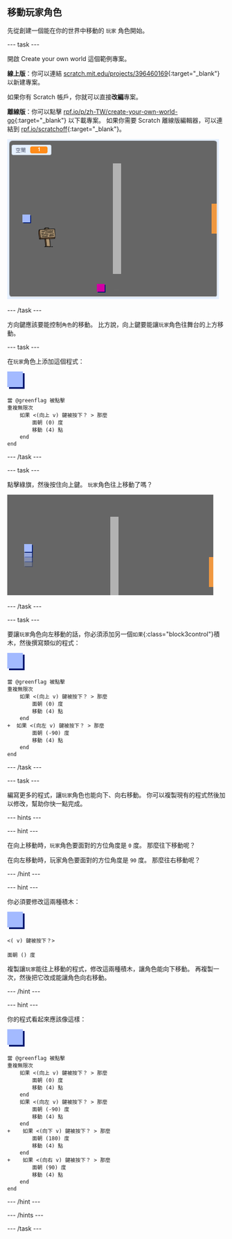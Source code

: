## 移動玩家角色

先從創建一個能在你的世界中移動的 `玩家` 角色開始。

--- task ---

開啟 Create your own world 這個範例專案。

**線上版**：你可以連結 [scratch.mit.edu/projects/396460169](https://scratch.mit.edu/projects/396460169){:target="_blank"} 以新建專案。

如果你有 Scratch 帳戶，你就可以直接**改編**專案。

**離線版**：你可以點擊 [rpf.io/p/zh-TW/create-your-own-world-go](https://rpf.io/p/zh-TW/create-your-own-world-go){:target="_blank"} 以下載專案。 如果你需要 Scratch 離線版編輯器，可以連結到 [rpf.io/scratchoff](https://rpf.io/scratchoff){:target="_blank"}。

![截圖](images/world-starter.png)

--- /task ---

方向鍵應該要能控制`角色`的移動。 比方說，向上鍵要能讓`玩家`角色往舞台的上方移動。

--- task ---

在`玩家`角色上添加這個程式：

![玩家](images/player.png)

```blocks3
當 @greenflag 被點擊
重複無限次
    如果 <(向上 v) 鍵被按下？ > 那麼
        面朝 (0) 度
        移動 (4) 點
    end
end
```

--- /task ---

--- task ---

點擊綠旗，然後按住向上鍵。 `玩家`角色往上移動了嗎？

![截圖](images/world-up.png)

--- /task ---

--- task ---

要讓`玩家`角色向左移動的話，你必須添加另一個`如果`{:class="block3control"}積木，然後撰寫類似的程式：

![玩家](images/player.png)

```blocks3
當 @greenflag 被點擊
重複無限次
    如果 <(向上 v) 鍵被按下？ > 那麼
        面朝 (0) 度
        移動 (4) 點
    end
+  如果 <(向左 v) 鍵被按下？ > 那麼
        面朝 (-90) 度
        移動 (4) 點
    end
end
```

--- /task ---

--- task ---

編寫更多的程式，讓`玩家`角色也能向下、向右移動。 你可以複製現有的程式然後加以修改，幫助你快一點完成。

--- hints ---


--- hint ---

在向上移動時，`玩家`角色要面對的方位角度是 `0` 度。 那麼往下移動呢？

在向左移動時，玩家角色要面對的方位角度是 `90` 度。 那麼往右移動呢？

--- /hint ---

--- hint ---

你必須要修改這兩種積木：

![玩家](images/player.png)

```blocks3
<( v) 鍵被按下？>

面朝 () 度
```

複製讓`玩家`能往上移動的程式，修改這兩種積木，讓角色能向下移動。 再複製一次，然後把它改成能讓角色向右移動。

--- /hint ---

--- hint ---

你的程式看起來應該像這樣：

![玩家](images/player.png)

```blocks3
當 @greenflag 被點擊
重複無限次
    如果 <(向上 v) 鍵被按下？ > 那麼
        面朝 (0) 度
        移動 (4) 點
    end
    如果 <(向左 v) 鍵被按下？ > 那麼
        面朝 (-90) 度
        移動 (4) 點
    end
+    如果 <(向下 v) 鍵被按下？ > 那麼
        面朝 (180) 度
        移動 (4) 點
    end
+    如果 <(向右 v) 鍵被按下？ > 那麼
        面朝 (90) 度
        移動 (4) 點
    end
end
```

--- /hint ---

--- /hints ---

--- /task ---
